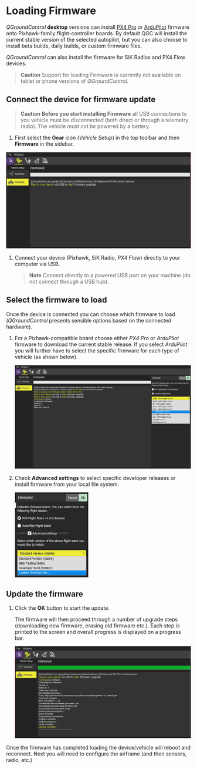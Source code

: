 # Loading Firmware

*QGroundControl* **desktop** versions can install [PX4 Pro](http://px4.io/) or [ArduPilot](http://ardupilot.com) firmware onto Pixhawk-family flight-controller boards. By default QGC will install the current stable version of the selected autopilot, but you can also choose to install beta builds, daily builds, or custom firmware files. 

*QGroundControl* can also install the firmware for SiK Radios and PX4 Flow devices.

> **Caution** Support for loading Firmware is currently not available on tablet or phone versions of *QGroundControl*.


## Connect the device for firmware update

> **Caution** **Before you start installing Firmware** all USB connections to you vehicle must be *disconnected* (both direct or through a telemetry radio). The vehicle must *not be* powered by a battery.

1. First select the **Gear** icon (*Vehicle Setup*) in the top toolbar and then **Firmware** in the sidebar. 

  ![](../../images/setup/firmware_disconnected.jpg)

1. Connect your device (Pixhawk, SiK Radio, PX4 Flow) directly to your computer via USB. 

   > **Note** Connect directly to a powered USB port on your machine (do not connect through a USB hub).


## Select the firmware to load

Once the device is connected you can choose which firmware to load (*QGroundControl* presents sensible options based on the connected hardware). 

1. For a Pixhawk-compatible board choose either *PX4 Pro* or *ArduPilot* firmware to download the current stable release. If you select *ArduPilot* you will further have to select the specific firmware for each type of vehicle (as shown below).
   
   ![](../../images/setup/firmware_selection_ardupilot.jpg)

1. Check **Advanced settings** to select specific developer releases or install firmware from your local file system.

   <img src="../../images/setup/firmware_selection_advanced_settings.jpg" width="200px" title="Ardupilot firmware options" />
   

## Update the firmware

1. Click the **OK** button to start the update.

   The firmware will then proceed through a number of upgrade steps (downloading new firmware, erasing old firmware etc.). Each step is printed to the screen and overall progress is displayed on a progress bar.
   
   ![](../../images/setup/firmware_upgrade_complete.jpg)
   
Once the firmware has completed loading the device/vehicle will reboot and reconnect. Next you will need to configure the airframe (and then sensors, radio, etc.)

